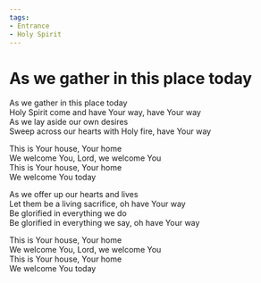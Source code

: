 ```yaml
---
tags:
- Entrance
- Holy Spirit
---
```


# As we gather in this place today

As we gather in this place today  
Holy Spirit come and have Your way, have Your way  
As we lay aside our own desires  
Sweep across our hearts with Holy fire, have Your way  

This is Your house, Your home  
We welcome You, Lord, we welcome You  
This is Your house, Your home  
We welcome You today  

As we offer up our hearts and lives  
Let them be a living sacrifice, oh have Your way  
Be glorified in everything we do  
Be glorified in everything we say, oh have Your way  

This is Your house, Your home  
We welcome You, Lord, we welcome You  
This is Your house, Your home  
We welcome You today